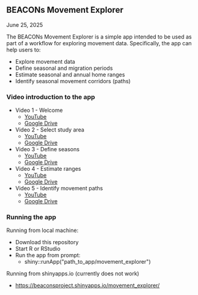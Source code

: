 ## BEACONs Movement Explorer

June 25, 2025

The BEACONs Movement Explorer is a simple app intended to be used as part of a workflow for exploring movement data. Specifically, the app can help users to:

  - Explore movement data
  - Define seasonal and migration periods
  - Estimate seasonal and annual home ranges
  - Identify seasonal movement corridors (paths)


### Video introduction to the app

- Video 1 - Welcome
  - [YouTube](https://youtu.be/SZrru8WFQ0g)
  - [Google Drive](https://drive.google.com/file/d/1B-hoDu5dyd-4hSyTBoIRXnMGgSy8-KV6/view?usp=drive_link)
- Video 2 - Select study area
  - [YouTube](https://youtu.be/B1pBG36QOjo)
  - [Google Drive](https://drive.google.com/file/d/1NyA7VCmodqu2RhPWgJnTnngn56zM8Abj/view?usp=drive_link)
- Video 3 - Define seasons
  - [YouTube]()
  - [Google Drive](https://drive.google.com/file/d/1LQRAj7jZT-XaN2wrh9yUgSiEsW8HSGPj/view?usp=drive_link)
- Video 4 - Estimate ranges
  - [YouTube]()
  - [Google Drive](https://drive.google.com/file/d/1aaRgZgSVhCciojOCWN_OwhAE0pGN-nVL/view?usp=drive_link)
- Video 5 - Identify movement paths
  - [YouTube]()
  - [Google Drive](https://drive.google.com/file/d/16LC3Ckbe4Akj7KoOkMj1vRnhC0apZhjZ/view?usp=drive_link)


### Running the app

Running from local machine:

  - Download this repository
  - Start R or RStudio
  - Run the app from prompt:
    - shiny::runApp("path_to_app/movement_explorer")

Running from shinyapps.io (currently does not work)

  - <https://beaconsproject.shinyapps.io/movement_explorer/>
